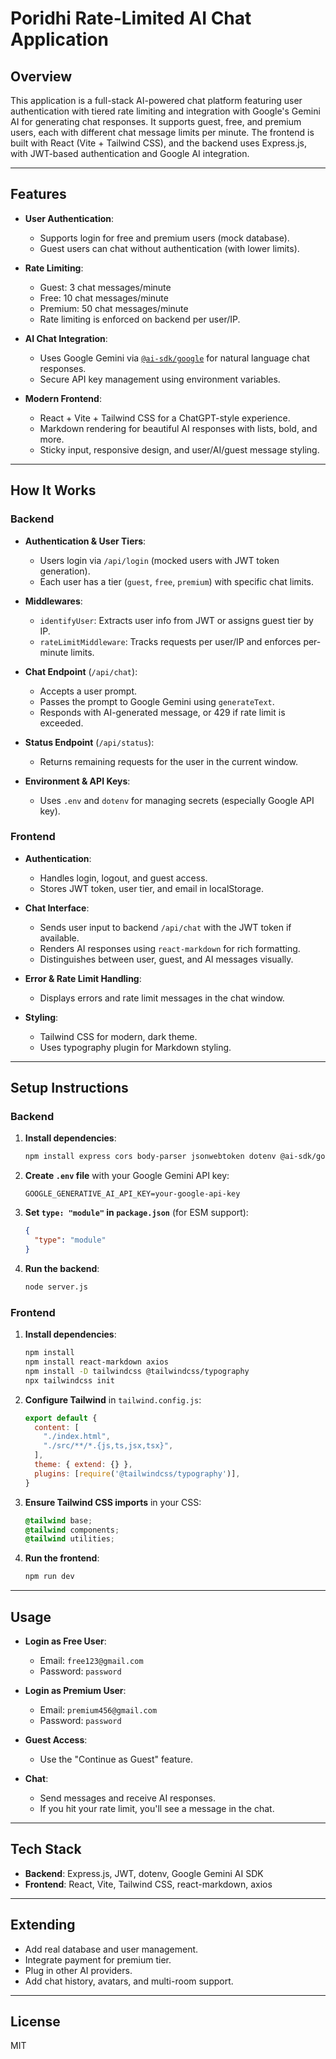 # Poridhi Rate-Limited AI Chat Application

## Overview

This application is a full-stack AI-powered chat platform featuring user authentication with tiered rate limiting and integration with Google's Gemini AI for generating chat responses. It supports guest, free, and premium users, each with different chat message limits per minute. The frontend is built with React (Vite + Tailwind CSS), and the backend uses Express.js, with JWT-based authentication and Google AI integration.

---

## Features

- **User Authentication**:  
  - Supports login for free and premium users (mock database).
  - Guest users can chat without authentication (with lower limits).

- **Rate Limiting**:  
  - Guest: 3 chat messages/minute
  - Free: 10 chat messages/minute
  - Premium: 50 chat messages/minute
  - Rate limiting is enforced on backend per user/IP.

- **AI Chat Integration**:  
  - Uses Google Gemini via [`@ai-sdk/google`](https://www.npmjs.com/package/@ai-sdk/google) for natural language chat responses.
  - Secure API key management using environment variables.

- **Modern Frontend**:  
  - React + Vite + Tailwind CSS for a ChatGPT-style experience.
  - Markdown rendering for beautiful AI responses with lists, bold, and more.
  - Sticky input, responsive design, and user/AI/guest message styling.

---

## How It Works

### Backend

- **Authentication & User Tiers**:  
  - Users login via `/api/login` (mocked users with JWT token generation).
  - Each user has a tier (`guest`, `free`, `premium`) with specific chat limits.

- **Middlewares**:
  - `identifyUser`: Extracts user info from JWT or assigns guest tier by IP.
  - `rateLimitMiddleware`: Tracks requests per user/IP and enforces per-minute limits.

- **Chat Endpoint** (`/api/chat`):  
  - Accepts a user prompt.
  - Passes the prompt to Google Gemini using `generateText`.
  - Responds with AI-generated message, or 429 if rate limit is exceeded.

- **Status Endpoint** (`/api/status`):  
  - Returns remaining requests for the user in the current window.

- **Environment & API Keys**:  
  - Uses `.env` and `dotenv` for managing secrets (especially Google API key).

### Frontend

- **Authentication**:  
  - Handles login, logout, and guest access.
  - Stores JWT token, user tier, and email in localStorage.

- **Chat Interface**:
  - Sends user input to backend `/api/chat` with the JWT token if available.
  - Renders AI responses using `react-markdown` for rich formatting.
  - Distinguishes between user, guest, and AI messages visually.

- **Error & Rate Limit Handling**:  
  - Displays errors and rate limit messages in the chat window.

- **Styling**:
  - Tailwind CSS for modern, dark theme.
  - Uses typography plugin for Markdown styling.

---

## Setup Instructions

### Backend

1. **Install dependencies**:
    ```bash
    npm install express cors body-parser jsonwebtoken dotenv @ai-sdk/google ai
    ```

2. **Create `.env` file** with your Google Gemini API key:
    ```
    GOOGLE_GENERATIVE_AI_API_KEY=your-google-api-key
    ```

3. **Set `type: "module"` in `package.json`** (for ESM support):
    ```json
    {
      "type": "module"
    }
    ```

4. **Run the backend**:
    ```bash
    node server.js
    ```

### Frontend

1. **Install dependencies**:
    ```bash
    npm install
    npm install react-markdown axios
    npm install -D tailwindcss @tailwindcss/typography
    npx tailwindcss init
    ```

2. **Configure Tailwind** in `tailwind.config.js`:
    ```javascript
    export default {
      content: [
        "./index.html",
        "./src/**/*.{js,ts,jsx,tsx}",
      ],
      theme: { extend: {} },
      plugins: [require('@tailwindcss/typography')],
    }
    ```

3. **Ensure Tailwind CSS imports** in your CSS:
    ```css
    @tailwind base;
    @tailwind components;
    @tailwind utilities;
    ```

4. **Run the frontend**:
    ```bash
    npm run dev
    ```

---

## Usage

- **Login as Free User**:  
  - Email: `free123@gmail.com`  
  - Password: `password`

- **Login as Premium User**:  
  - Email: `premium456@gmail.com`  
  - Password: `password`

- **Guest Access**:  
  - Use the "Continue as Guest" feature.

- **Chat**:  
  - Send messages and receive AI responses.  
  - If you hit your rate limit, you'll see a message in the chat.

---

## Tech Stack

- **Backend**: Express.js, JWT, dotenv, Google Gemini AI SDK
- **Frontend**: React, Vite, Tailwind CSS, react-markdown, axios

---

## Extending

- Add real database and user management.
- Integrate payment for premium tier.
- Plug in other AI providers.
- Add chat history, avatars, and multi-room support.

---

## License

MIT
